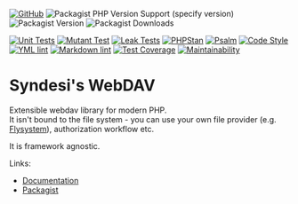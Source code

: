 [![GitHub](https://img.shields.io/github/license/Syndesi/webdav)](https://github.com/Syndesi/webdav/blob/main/LICENSE)
![Packagist PHP Version Support (specify version)](https://img.shields.io/packagist/php-v/syndesi/webdav/dev-main)
![Packagist Version](https://img.shields.io/packagist/v/syndesi/webdav)
![Packagist Downloads](https://img.shields.io/packagist/dm/syndesi/webdav)

[![Unit Tests](https://github.com/Syndesi/webdav/actions/workflows/ci-unit-test.yml/badge.svg)](https://github.com/Syndesi/webdav/actions/workflows/ci-unit-test.yml)
[![Mutant Test](https://github.com/Syndesi/webdav/actions/workflows/ci-mutant-test.yml/badge.svg)](https://github.com/Syndesi/webdav/actions/workflows/ci-mutant-test.yml)
[![Leak Tests](https://github.com/Syndesi/webdav/actions/workflows/ci-leak-test.yml/badge.svg)](https://github.com/Syndesi/webdav/actions/workflows/ci-leak-test.yml)
[![PHPStan](https://github.com/Syndesi/webdav/actions/workflows/ci-phpstan.yml/badge.svg)](https://github.com/Syndesi/webdav/actions/workflows/ci-phpstan.yml)
[![Psalm](https://github.com/Syndesi/webdav/actions/workflows/ci-psalm.yml/badge.svg)](https://github.com/Syndesi/webdav/actions/workflows/ci-psalm.yml)
[![Code Style](https://github.com/Syndesi/webdav/actions/workflows/ci-code-style.yml/badge.svg)](https://github.com/Syndesi/webdav/actions/workflows/ci-code-style.yml)
[![YML lint](https://github.com/Syndesi/webdav/actions/workflows/ci-yml-lint.yml/badge.svg)](https://github.com/Syndesi/webdav/actions/workflows/ci-yml-lint.yml)
[![Markdown lint](https://github.com/Syndesi/webdav/actions/workflows/ci-markdown-lint.yml/badge.svg)](https://github.com/Syndesi/webdav/actions/workflows/ci-markdown-lint.yml)
[![Test Coverage](https://api.codeclimate.com/v1/badges/3a6aef038839e5bb5b59/test_coverage)](https://codeclimate.com/github/Syndesi/webdav/test_coverage)
[![Maintainability](https://api.codeclimate.com/v1/badges/3a6aef038839e5bb5b59/maintainability)](https://codeclimate.com/github/Syndesi/webdav/maintainability)

# Syndesi's WebDAV

Extensible webdav library for modern PHP.  
It isn't bound to the file system - you can use your own file provider (e.g.
[Flysystem](https://github.com/thephpleague/flysystem)), authorization workflow etc.

It is framework agnostic.

Links:

- [Documentation](https://syndesi.github.io/webdav)
- [Packagist](https://packagist.org/packages/syndesi/webdav)

